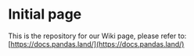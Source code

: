 # Initial page

This is the repository for our Wiki page, please refer to: [https://docs.pandas.land/](https://docs.pandas.land/)

